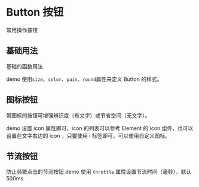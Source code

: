 # Button 按钮
常用操作按钮

## 基础用法

基础的函数用法

demo 使用`size`、`color`、`pain`、`round`属性来定义 Button 的样式。
<demo vue="./basicDemo.vue" />

## 图标按钮

带图标的按钮可增强辨识度（有文字）或节省空间（无文字）。

demo 设置 icon 属性即可，icon 的列表可以参考 Element 的 icon 组件，也可以设置在文字右边的 icon ，只要使用 i 标签即可，可以使用自定义图标。
<demo vue="./iconDemo.vue" />


## 节流按钮

防止频繁点击的节流按钮
demo 使用 `throttle` 属性设置节流时间（毫秒），默认 500ms
<demo vue="./throotleDemo.vue" />